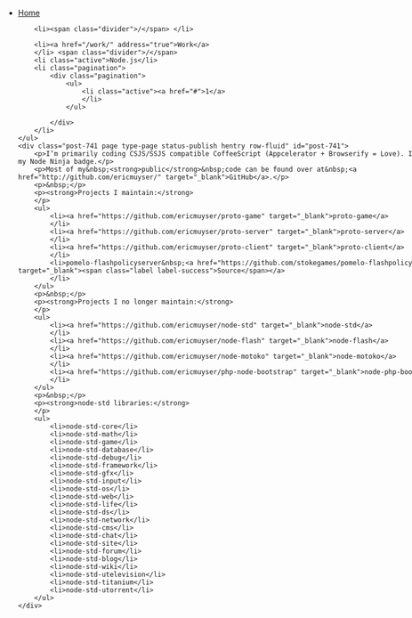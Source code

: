 <div class="jspPane" style="padding: 0px; top: 0px; width: 869px;">
    <ul class="breadcrumb">
        <li><a href="/" address="true">Home</a>
        </li>

        <li><span class="divider">/</span> </li>

        <li><a href="/work/" address="true">Work</a>
        </li> <span class="divider">/</span>
        <li class="active">Node.js</li>
        <li class="pagination">
            <div class="pagination">
                <ul>
                    <li class="active"><a href="#">1</a>
                    </li>
                </ul>

            </div>
        </li>
    </ul>
    <div class="post-741 page type-page status-publish hentry row-fluid" id="post-741">
        <p>I’m primarily coding CSJS/SSJS compatible CoffeeScript (Appcelerator + Browserify = Love). I’m working towards my Node Ninja badge.</p>
        <p>Most of my&nbsp;<strong>public</strong>&nbsp;code can be found over at&nbsp;<a href="http://github.com/ericmuyser/" target="_blank">GitHub</a>.</p>
        <p>&nbsp;</p>
        <p><strong>Projects I maintain:</strong>
        </p>
        <ul>
            <li><a href="https://github.com/ericmuyser/proto-game" target="_blank">proto-game</a>
            </li>
            <li><a href="https://github.com/ericmuyser/proto-server" target="_blank">proto-server</a>
            </li>
            <li><a href="https://github.com/ericmuyser/proto-client" target="_blank">proto-client</a>
            </li>
            <li>pomelo-flashpolicyserver&nbsp;<a href="https://github.com/stokegames/pomelo-flashpolicyserver" target="_blank"><span class="label label-success">Source</span></a>
            </li>
        </ul>
        <p>&nbsp;</p>
        <p><strong>Projects I no longer maintain:</strong>
        </p>
        <ul>
            <li><a href="https://github.com/ericmuyser/node-std" target="_blank">node-std</a>
            </li>
            <li><a href="https://github.com/ericmuyser/node-flash" target="_blank">node-flash</a>
            </li>
            <li><a href="https://github.com/ericmuyser/node-motoko" target="_blank">node-motoko</a>
            </li>
            <li><a href="https://github.com/ericmuyser/php-node-bootstrap" target="_blank">node-php-bootstrap</a>
            </li>
        </ul>
        <p>&nbsp;</p>
        <p><strong>node-std libraries:</strong>
        </p>
        <ul>
            <li>node-std-core</li>
            <li>node-std-math</li>
            <li>node-std-game</li>
            <li>node-std-database</li>
            <li>node-std-debug</li>
            <li>node-std-framework</li>
            <li>node-std-gfx</li>
            <li>node-std-input</li>
            <li>node-std-os</li>
            <li>node-std-web</li>
            <li>node-std-life</li>
            <li>node-std-ds</li>
            <li>node-std-network</li>
            <li>node-std-cms</li>
            <li>node-std-chat</li>
            <li>node-std-site</li>
            <li>node-std-forum</li>
            <li>node-std-blog</li>
            <li>node-std-wiki</li>
            <li>node-std-utelevision</li>
            <li>node-std-titanium</li>
            <li>node-std-utorrent</li>
        </ul>
    </div>
</div>
